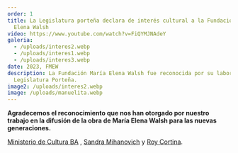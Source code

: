 ```yaml
---
order: 1
title: La Legislatura porteña declara de interés cultural a la Fundación María
  Elena Walsh
video: https://www.youtube.com/watch?v=FiQYMJNAdeY
galeria:
  - /uploads/interes2.webp
  - /uploads/interes1.webp
  - /uploads/interes3.webp
date: 2023, FMEW
description: La Fundación María Elena Walsh fue reconocida por su labor en la
  Legislatura Porteña.
image2: /uploads/interes2.webp
image: /uploads/manuelita.webp
---
```

**Agradecemos el reconocimiento que nos han otorgado por nuestro trabajo en la difusión de la obra de María Elena Walsh para las nuevas generaciones.**

[Ministerio de Cultura BA](https://www.instagram.com/bacultura/) , [Sandra Mihanovich](https://www.instagram.com/sanmihanovich/) y [Roy Cortina](https://www.instagram.com/roycortinaok/).
